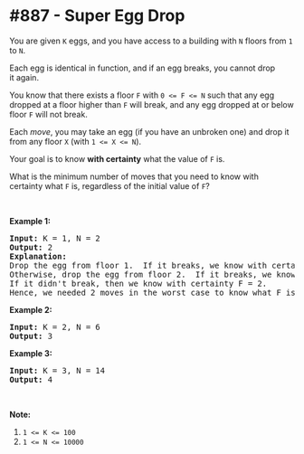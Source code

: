 # \#887 - Super Egg Drop
<p>You are given <code>K</code> eggs, and you have access to a building with <code>N</code> floors from <code>1</code> to <code>N</code>.&nbsp;</p>

<p>Each egg is identical in function, and if an egg breaks, you cannot drop it&nbsp;again.</p>

<p>You know that there exists a floor <code>F</code> with <code>0 &lt;= F &lt;= N</code> such that any egg dropped at a floor higher than <code>F</code> will break, and any egg dropped at or below floor <code>F</code> will not break.</p>

<p>Each <em>move</em>, you may take an egg (if you have an unbroken one) and drop it from any floor <code>X</code> (with&nbsp;<code>1 &lt;= X &lt;= N</code>).&nbsp;</p>

<p>Your goal is to know&nbsp;<strong>with certainty</strong>&nbsp;what the value of <code>F</code> is.</p>

<p>What is the minimum number of moves that you need to know with certainty&nbsp;what <code>F</code> is, regardless of the initial value of <code>F</code>?</p>

<p>&nbsp;</p>

<ol>
</ol>

<div>
<p><strong>Example 1:</strong></p>

<pre>
<strong>Input: </strong>K = <span id="example-input-1-1">1</span>, N = <span id="example-input-1-2">2</span>
<strong>Output: </strong><span id="example-output-1">2</span>
<strong>Explanation: </strong>
Drop the egg from floor 1.  If it breaks, we know with certainty that F = 0.
Otherwise, drop the egg from floor 2.  If it breaks, we know with certainty that F = 1.
If it didn&#39;t break, then we know with certainty F = 2.
Hence, we needed 2 moves in the worst case to know what F is with certainty.
</pre>

<div>
<p><strong>Example 2:</strong></p>

<pre>
<strong>Input: </strong>K = <span id="example-input-2-1">2</span>, N = 6
<strong>Output: </strong><span id="example-output-2">3</span>
</pre>

<div>
<p><strong>Example 3:</strong></p>

<pre>
<strong>Input: </strong>K = <span id="example-input-3-1">3</span>, N = <span id="example-input-3-2">14</span>
<strong>Output: </strong><span id="example-output-3">4</span>
</pre>

<p>&nbsp;</p>

<p><strong>Note:</strong></p>

<ol>
	<li><code>1 &lt;= K &lt;= 100</code></li>
	<li><code>1 &lt;= N &lt;= 10000</code></li>
</ol>
</div>
</div>
</div>
